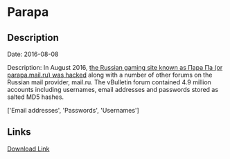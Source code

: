 # Parapa

## Description

Date: 2016-08-08

Description:
In August 2016, <a href="http://www.zdnet.com/article/over-25-million-accounts-stolen-after-mail-ru-forums-raided-by-hackers/" target="_blank" rel="noopener">the Russian gaming site known as Пара Па (or parapa.mail.ru) was hacked</a> along with a number of other forums on the Russian mail provider, mail.ru. The vBulletin forum contained 4.9 million accounts including usernames, email addresses and passwords stored as salted MD5 hashes.


['Email addresses', 'Passwords', 'Usernames']

## Links

[Download Link](https://link-to.net/1229997/608.177090797372/dynamic/?r=aHR0cHM6Ly93d3cubWVkaWFmaXJlLmNvbS92aWV3L25DT0k5RzlUZ2I3VXFpRC9wYXJhcGEubWFpbC5ydS9maWxl)